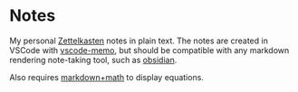 # Notes

My personal [Zettelkasten](https://en.wikipedia.org/wiki/Zettelkasten) notes in plain text. The notes are created in VSCode with [vscode-memo](https://github.com/svsool/vscode-memo), but should be compatible with any markdown rendering note-taking tool, such as [obsidian](https://obsidian.md/).

Also requires [markdown+math](https://marketplace.visualstudio.com/items?itemName=goessner.mdmath) to display equations.
